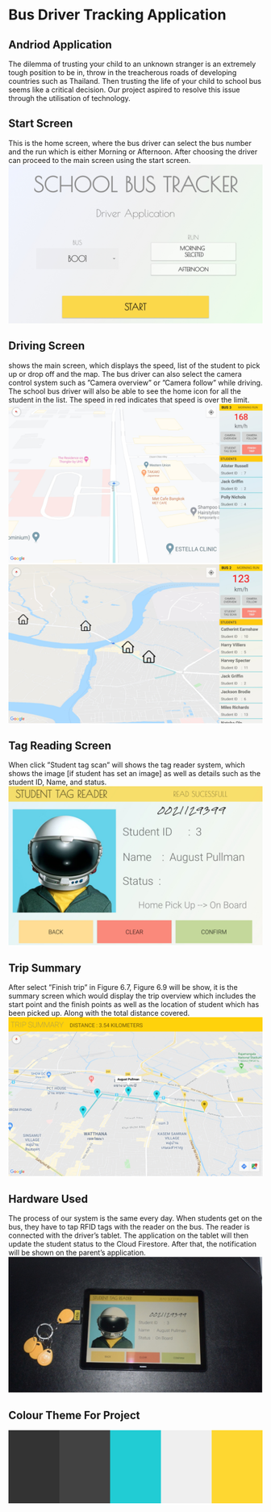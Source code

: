 # Bus Driver Tracking Application
## Andriod Application

The dilemma of trusting your child to an unknown stranger is an extremely tough position to be in, throw in the treacherous roads of developing countries such as Thailand. Then trusting the life of your child to school bus seems like a critical decision. Our project aspired to resolve this issue through the utilisation of technology.

## Start Screen
This is the home screen, where the bus driver can select the bus number and the run which is either Morning or Afternoon. After choosing the driver can proceed to the main screen using the start screen.
![Screenshot](Screenshot_20200604-211718.jpg)


## Driving Screen
shows the main screen, which displays the speed, list of the student to pick up or drop off and the map. The bus driver can also select the camera control system such as ”Camera overview” or ”Camera follow” while driving. The school bus driver will also be able to see the home icon for all the student in the list. The speed in red indicates that speed is over the limit.
![Screenshot](Screenshot_20200524-142933.jpg)
![Screenshot](Screenshot_20200528-184421.jpg)



## Tag Reading Screen
When click ”Student tag scan” will shows the tag reader system, which shows the image [if student has set an image] as well as details such as the student ID, Name, and status.
![Screenshot](Screenshot_20200524-145704.jpg)


## Trip Summary
After select ”Finish trip” in Figure 6.7, Figure 6.9 will be show, it is the summary screen which would display the trip overview which includes the start point and the finish points as well as the location of student which has been picked up. Along with the total distance covered.
![Screenshot](Screenshot_20200524-145805.jpg)


## Hardware Used
The process of our system is the same every day. When students get on the bus, they have to tap RFID tags with the reader on the bus. The reader is connected with the driver’s tablet. The application on the tablet will then update the student status to the Cloud Firestore. After that, the notification will be shown on the parent’s application.
![Screenshot](Hardware.jpg)


## Colour Theme For Project
![Screenshot](Colour.jpg)
